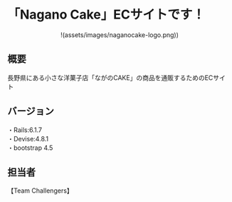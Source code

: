 # 「Nagano Cake」ECサイトです！
<p align="center">
 !(assets/images/naganocake-logo.png))
</p>

## 概要
長野県にある小さな洋菓子店「ながのCAKE」の商品を通販するためのECサイト

## バージョン
・Rails:6.1.7</br>
・Devise:4.8.1</br>
・bootstrap 4.5</br>

## 担当者
【Team Challengers】
